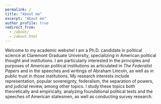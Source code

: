 ```yaml
---
permalink: /
title: "About me"
excerpt: "About me"
author_profile: true
redirect_from: 
  - /about/
  - /about.html
---
```


Welcome to my academic website! I am a Ph.D. candidate in political science at Claremont Graduate University, specializing in American political thought and institutions. I am particularly interested in the principles and purposes of American political institutions as articulated in *The Federalist Papers* and in the speeches and writings of Abraham Lincoln, as well as in public trust in those institutions. My research interests include representation, popular sovereignty, federalism, the separation of powers, and judicial review, among other topics. I study these topics both theoretically and empirically, analyzing foundational political texts and the speeches of American statesmen, as well as conducting survey research.
